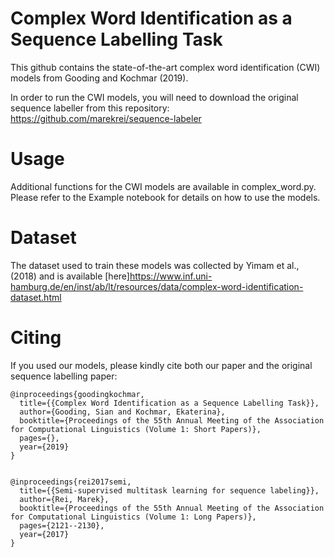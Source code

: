 # Complex Word Identification as a Sequence Labelling Task

This github contains the state-of-the-art complex word identification (CWI) models from Gooding and Kochmar (2019).

In order to run the CWI models, you will need to download the original sequence labeller from this repository: https://github.com/marekrei/sequence-labeler 

# Usage

Additional functions for the CWI models are available in complex_word.py. Please refer to the Example notebook for details on how to use the models. 

# Dataset

The dataset used to train these models was collected by Yimam et al., (2018) and is available [here]https://www.inf.uni-hamburg.de/en/inst/ab/lt/resources/data/complex-word-identification-dataset.html


# Citing
If you used our models, please kindly cite both our paper and the original sequence labelling paper:

```
@inproceedings{goodingkochmar,
  title={{Complex Word Identification as a Sequence Labelling Task}},
  author={Gooding, Sian and Kochmar, Ekaterina},
  booktitle={Proceedings of the 55th Annual Meeting of the Association for Computational Linguistics (Volume 1: Short Papers)},
  pages={},
  year={2019}
}


@inproceedings{rei2017semi,
  title={{Semi-supervised multitask learning for sequence labeling}},
  author={Rei, Marek},
  booktitle={Proceedings of the 55th Annual Meeting of the Association for Computational Linguistics (Volume 1: Long Papers)},
  pages={2121--2130},
  year={2017}
}

```
